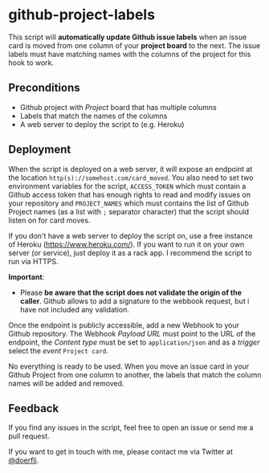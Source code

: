 # github-project-labels

This script will __automatically update Github issue labels__ when an issue card is moved from one column of your __project board__ to the next. The issue labels must have matching names with the columns of the project for this hook to work.

## Preconditions

* Github project with _Project_ board that has multiple columns
* Labels that match the names of the columns
* A web server to deploy the script to (e.g. Heroku)

## Deployment

When the script is deployed on a web server, it will expose an endpoint at the location `http(s)://somehost.com/card_moved`. You also need to set two environment variables for the script, `ACCESS_TOKEN` which must contain a Github access token that has enough rights to read and modify issues on your repository and `PROJECT_NAMES` which must contains the list of Github Project names (as a list with `;` separator character) that the script should listen on for card moves.

If you don't have a web server to deploy the script on, use a free instance of Heroku (https://www.heroku.com/). If you want to run it on your own server (or service), just deploy it as a rack app. I recommend the script to run via HTTPS.

__Important__:
* Please __be aware that the script does not validate the origin of the caller__. Github allows to add a signature to the webbook request, but i have not included any validation.

Once the endpoint is publicly accessible, add a new Webhook to your Github repository. The Webhook _Payload URL_ must point to the URL of the endpoint, the _Content type_ must be set to `application/json` and as a _trigger_ select the _event_ `Project card`.

No everything is ready to be used. When you move an issue card in your Github Project from one column to another, the labels that match the column names will be added and removed.

## Feedback

If you find any issues in the script, feel free to open an issue or send me a pull request.

If you want to get in touch with me, please contact me via Twitter at  [@doerfli](https://twitter.com/doerfli).
